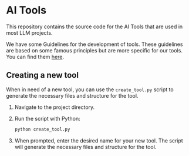 # AI Tools

This repository contains the source code for the AI Tools that are used in most LLM projects.

We have some Guidelines for the development of tools. These guidelines are based on some famous principles but are more specific for our tools. You can find them [here](docs/project_guidelines.md).

## Creating a new tool

When in need of a new tool, you can use the `create_tool.py` script to generate the necessary files and structure for the tool.

1. Navigate to the project directory.

2. Run the script with Python:

    ```bash
    python create_tool.py
    ```

3. When prompted, enter the desired name for your new tool. The script will generate the necessary files and structure for the tool.
